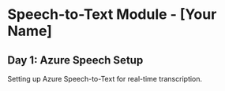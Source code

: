 # Speech-to-Text Module - [Your Name]

## Day 1: Azure Speech Setup
Setting up Azure Speech-to-Text for real-time transcription.

